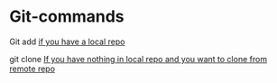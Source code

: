 # Git-commands

Git add <git path> [ if you have a local repo ](url)

git clone <git url>  [If you have nothing in local repo and you want to clone from remote repo 
](url)
